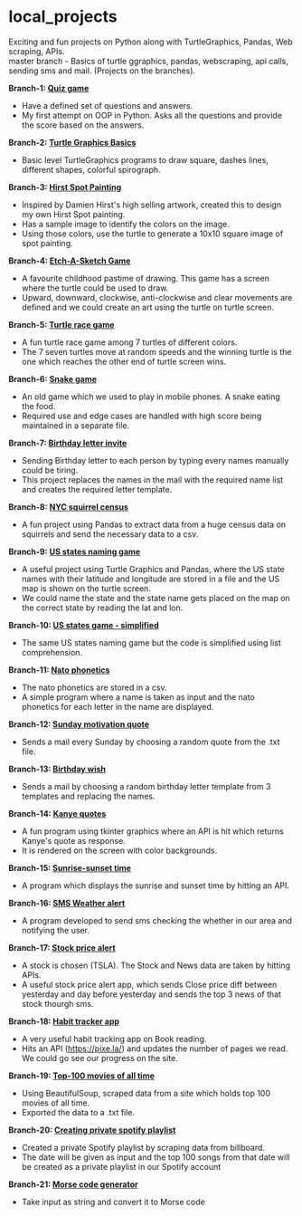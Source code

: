 # local_projects

Exciting and fun projects on Python along with TurtleGraphics, Pandas, Web scraping, APIs.   
master branch - Basics of turtle ggraphics, pandas, webscraping, api calls, sending sms and mail. (Projects on the branches).

**Branch-1: [Quiz game](https://github.com/yoga-0731/local_projects/tree/quiz-oop)**
  - Have a defined set of questions and answers.
  - My first attempt on OOP in Python. Asks all the questions and provide the score based on the answers.

**Branch-2: [Turtle Graphics Basics](https://github.com/yoga-0731/local_projects/tree/turtle-graphics)**
  - Basic level TurtleGraphics programs to draw square, dashes lines, different shapes, colorful spirograph.

**Branch-3: [Hirst Spot Painting](https://github.com/yoga-0731/local_projects/tree/turtle-graphics-hirst-spot-painting)**
  - Inspired by Damien Hirst's high selling artwork, created this to design my own Hirst Spot painting.
  - Has a sample image to identify the colors on the image.
  - Using those colors, use the turtle to generate a 10x10 square image of spot painting.

**Branch-4: [Etch-A-Sketch Game](https://github.com/yoga-0731/local_projects/tree/etch-a-sketch-game)** 
  - A favourite childhood pastime of drawing. This game has a screen where the turtle could be used to draw.
  - Upward, downward, clockwise, anti-clockwise and clear movements are defined and we could create an art using the turtle on turtle screen.

**Branch-5: [Turtle race game](https://github.com/yoga-0731/local_projects/tree/turtle-race-game)**
  - A fun turtle race game among 7 turtles of different colors.
  - The 7 seven turtles move at random speeds and the winning turtle is the one which reaches the other end of turtle screen wins.

**Branch-6: [Snake game](https://github.com/yoga-0731/local_projects/tree/snake-game)**
  - An old game which we used to play in mobile phones. A snake eating the food.
  - Required use and edge cases are handled with high score being maintained in a separate file.

**Branch-7: [Birthday letter invite](https://github.com/yoga-0731/local_projects/tree/mail-merge-using-file-paths)**
  - Sending Birthday letter to each person by typing every names manually could be tiring.
  - This project replaces the names in the mail with the required name list and creates the required letter template.

**Branch-8: [NYC squirrel census](https://github.com/yoga-0731/local_projects/tree/nyc-squirrel-census-pandas)**
  - A fun project using Pandas to extract data from a huge census data on squirrels and send the necessary data to a csv.

**Branch-9: [US states naming game](https://github.com/yoga-0731/local_projects/tree/us-states-naming-game-pandas-lib)**
  - A useful project using Turtle Graphics and Pandas, where the US state names with their latitude and longitude are stored in a file and the US map is shown on the turtle screen.
  - We could name the state and the state name gets placed on the map on the correct state by reading the lat and lon.

**Branch-10: [US states game - simplified](https://github.com/yoga-0731/local_projects/tree/us-states-game-pandas-and-list-comprehension)** 
  - The same US states naming game but the code is simplified using list comprehension.

**Branch-11: [Nato phonetics](https://github.com/yoga-0731/local_projects/tree/nato-phonetics-panda-dataframe-iteration)**
  - The nato phonetics are stored in a csv.
  - A simple program where a name is taken as input and the nato phonetics for each letter in the name are displayed.

**Branch-12: [Sunday motivation quote](https://github.com/yoga-0731/local_projects/tree/sunday-motivations-smtp-datetime)**
  - Sends a mail every Sunday by choosing a random quote from the .txt file.

**Branch-13: [Birthday wish](https://github.com/yoga-0731/local_projects/tree/birthday-wish-smtplib)**
  - Sends a mail by choosing a random birthday letter template from 3 templates and replacing the names.

**Branch-14: [Kanye quotes](https://github.com/yoga-0731/local_projects/tree/kanye-quotes-api-fun-project)**
  - A fun program using tkinter graphics where an API is hit which returns Kanye's quote as response.
  - It is rendered on the screen with color backgrounds.

**Branch-15: [Sunrise-sunset time](https://github.com/yoga-0731/local_projects/tree/sunset-sunrise-api)**
  - A program which displays the sunrise and sunset time by hitting an API.

**Branch-16: [SMS Weather alert](https://github.com/yoga-0731/local_projects/tree/waether-alert-sms)**
  - A program developed to send sms checking the whether in our area and notifying the user.

**Branch-17: [Stock price alert](https://github.com/yoga-0731/local_projects/tree/stock-news-alert)**
  - A stock is chosen (TSLA). The Stock and News data are taken by hitting APIs.
  - A useful stock price alert app, which sends Close price diff between yesterday and day before yesterday and sends the top 3 news of that stock thourgh sms.

**Branch-18: [Habit tracker app](https://github.com/yoga-0731/local_projects/tree/habit-tracker)**
  - A very useful habit tracking app on Book reading.
  - Hits an API (https://pixe.la/) and updates the number of pages we read. We could go see our progress on the site.

**Branch-19: [Top-100 movies of all time](https://github.com/yoga-0731/local_projects/tree/top-100-movies-web-scraping)**
  - Using BeautifulSoup, scraped data from a site which holds top 100 movies of all time.
  - Exported the data to a .txt file.

**Branch-20: [Creating private spotify playlist](https://github.com/yoga-0731/local_projects/tree/spotify-playlist)**
  - Created a private Spotify playlist by scraping data from billboard.
  - The date will be given as input and the top 100 songs from that date will be created as a private playlist in our Spotify account

**Branch-21: [Morse code generator](https://github.com/yoga-0731/local_projects/tree/morse-code-generator)**
  - Take input as string and convert it to Morse code
